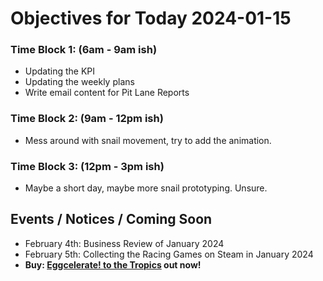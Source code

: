 # Objectives for Today 2024-01-15

### Time Block 1: (6am - 9am ish)
- Updating the KPI
- Updating the weekly plans
- Write email content for Pit Lane Reports

### Time Block 2: (9am - 12pm ish)
- Mess around with snail movement, try to add the animation.

### Time Block 3: (12pm - 3pm ish)
- Maybe a short day, maybe more snail prototyping. Unsure.

## Events / Notices / Coming Soon

- February 4th: Business Review of January 2024
- February 5th: Collecting the Racing Games on Steam in January 2024
- **Buy: [Eggcelerate! to the Tropics](https://store.steampowered.com/app/1621320/Eggcelerate_to_the_Tropics/) out now!**

